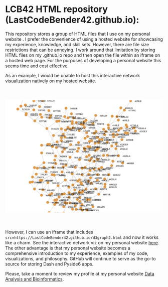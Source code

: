 # LCB42 HTML repository (LastCodeBender42.github.io):

This repository stores a group of HTML files that I use on my personal website . I prefer the convenience of using a hosted website for showcasing my experience, knowledge, and skill sets. However, there are file size restrictions that can be annoying. I work around that limitation by storing HTML files on my .github.io repo and then open the file within an iframe on a hosted web page. For the purposes of developing a personal website this seems time and cost effective.

As an example, I would be unable to host this interactive network visualization natively on my hosted website. 
<br></br>
<br></br>
<img src="network.png" alt="Example Image">
<br></br>
<br></br>
However, I can use an iframe that includes `src=https://LastCodeBender42.github.io/d3graph2.html` and now it works like a charm. See the interactive network viz on my personal website <a href="https://analysisandinformatics.org/d2graph2-html">here</a>. The other advantage is that my personal website becomes a comprehensive introduction to my experience, examples of my code, visualizations, and philosophy. GitHub will continue to serve as the go-to source for storing Dash and Pyside6 apps.


Please, take a moment to review my profile at my personal website <a href="https://analysisandinformatics.org/home">Data Analysis and Bioinformatics</a>.

